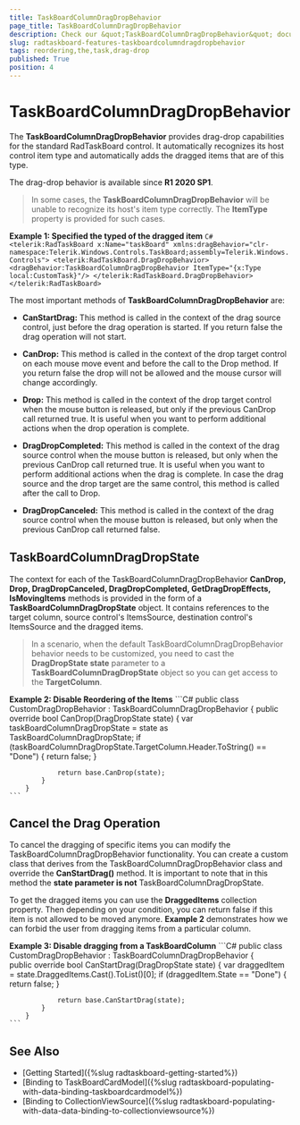 ```yaml
---
title: TaskBoardColumnDragDropBehavior
page_title: TaskBoardColumnDragDropBehavior
description: Check our &quot;TaskBoardColumnDragDropBehavior&quot; documentation article for the RadTaskBoard WPF control.
slug: radtaskboard-features-taskboardcolumndragdropbehavior
tags: reordering,the,task,drag-drop
published: True
position: 4
---
```


# TaskBoardColumnDragDropBehavior

The __TaskBoardColumnDragDropBehavior__ provides drag-drop capabilities for the standard RadTaskBoard control. It automatically recognizes its host control item type and automatically adds the dragged items that are of this type.

The drag-drop behavior is available since __R1 2020 SP1__.

>In some cases, the __TaskBoardColumnDragDropBehavior__ will be unable to recognize its host's item type correctly. The **ItemType** property is provided for such cases.

__Example 1: Specified the typed of the dragged item__
	```C#
		<telerik:RadTaskBoard x:Name="taskBoard" xmlns:dragBehavior="clr-namespace:Telerik.Windows.Controls.TaskBoard;assembly=Telerik.Windows.Controls">
			<telerik:RadTaskBoard.DragDropBehavior>
				<dragBehavior:TaskBoardColumnDragDropBehavior ItemType="{x:Type local:CustomTask}"/>
			</telerik:RadTaskBoard.DragDropBehavior>   
		</telerik:RadTaskBoard>		
	```

The most important methods of __TaskBoardColumnDragDropBehavior__ are:

* __CanStartDrag:__ This method is called in the context of the drag source control, just before the drag operation is started. If you return false the drag operation will not start.

* __CanDrop:__ This method is called in the context of the drop target control on each mouse move event and before the call to the Drop method. If you return false the drop will not be allowed and the mouse cursor will change accordingly.

* __Drop:__ This method is called in the context of the drop target control when the mouse button is released, but only if the previous CanDrop call returned true. It is useful when you want to perform additional actions when the drop operation is complete.

* __DragDropCompleted:__ This method is called in the context of the drag source control when the mouse button is released, but only when the previous CanDrop call returned true. It is useful when you want to perform additional actions when the drag is complete. In case the drag source and the drop target are the same control, this method is called after the call to Drop.

* __DragDropCanceled:__ This method is called in the context of the drag source control when the mouse button is released, but only when the previous CanDrop call returned false.

## TaskBoardColumnDragDropState

The context for each of the TaskBoardColumnDragDropBehavior __CanDrop, Drop, DragDropCanceled, DragDropCompleted, GetDragDropEffects, IsMovingItems__ methods is provided in the form of a __TaskBoardColumnDragDropState__ object. It contains references to the target column, source control's ItemsSource, destination control's ItemsSource and the dragged items.

>In a scenario, when the default TaskBoardColumnDragDropBehavior behavior needs to be customized, you need to cast the __DragDropState state__ parameter to a __TaskBoardColumnDragDropState__ object so you can get access to the __TargetColumn__.

__Example 2: Disable Reordering of the Items__
	```C#
		public class CustomDragDropBehavior : TaskBoardColumnDragDropBehavior
		{
			public override bool CanDrop(DragDropState state)
			{
				var taskBoardColumnDragDropState = state as TaskBoardColumnDragDropState;
				if (taskBoardColumnDragDropState.TargetColumn.Header.ToString() == "Done")
				{
					return false;
				}

				return base.CanDrop(state);
			}
		}
	```

## Cancel the Drag Operation 

To cancel the dragging of specific items you can modify the TaskBoardColumnDragDropBehavior functionality. You can create a custom class that derives from the TaskBoardColumnDragDropBehavior class and override the __CanStartDrag()__ method. It is important to note that in this method the __state parameter is not__ TaskBoardColumnDragDropState.

To get the dragged items you can use the __DraggedItems__ collection property. Then depending on your condition, you can return false if this item is not allowed to be moved anymore. __Example 2__ demonstrates how we can forbid the user from dragging items from a particular column.

__Example 3: Disable dragging from a TaskBoardColumn__
	```C#
		public class CustomDragDropBehavior : TaskBoardColumnDragDropBehavior
		{         
			public override bool CanStartDrag(DragDropState state)
			{
				var draggedItem = state.DraggedItems.Cast<TaskBoardCardModel>().ToList()[0];
				if (draggedItem.State == "Done")
				{
					return false;
				}

				return base.CanStartDrag(state);
			}
		}
	```

## See Also
 * [Getting Started]({%slug radtaskboard-getting-started%})
 * [Binding to TaskBoardCardModel]({%slug radtaskboard-populating-with-data-binding-taskboardcardmodel%})
 * [Binding to CollectionViewSource]({%slug radtaskboard-populating-with-data-data-binding-to-collectionviewsource%})
